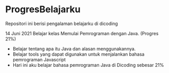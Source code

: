 # ProgresBelajarku
Repositori ini berisi pengalaman belajarku di dicoding

14 Juni 2021
Belajar kelas Memulai Pemrograman dengan Java. (Progres 21%)

* Belajar tentang apa itu Java dan alasan menggunakannya.
* Belajar tools yang dapat digunakan untuk menjalankan bahasa pemrograman Javascript
* Hari ini aku belajar bahasa pemrograman Java di Dicoding sebesar 21%
